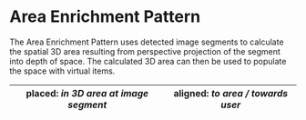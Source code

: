 # Area Enrichment Pattern

The Area Enrichment Pattern uses detected image segments to calculate the spatial 3D area resulting from perspective projection of the segment into depth of space. The calculated 3D area can then be used to populate the space with virtual items.

| placed: _in 3D area at image segment_ | aligned: _to area / towards user_ |
|---|---|